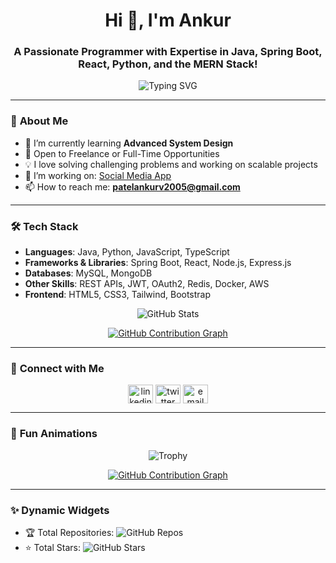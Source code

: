 <h1 align="center">Hi 👋, I'm Ankur</h1>
<h3 align="center">A Passionate Programmer with Expertise in Java, Spring Boot, React, Python, and the MERN Stack!</h3>

<p align="center">
  <img src="https://readme-typing-svg.herokuapp.com?font=Fira+Code&size=22&pause=1000&color=36BCF7&center=true&vCenter=true&width=440&lines=Welcome+to+My+GitHub+Profile!;Passionate+about+Coding+%26+Learning;Building+Cool+Projects+with+Java%2C+React;Open+to+Collaboration!" alt="Typing SVG" />
</p>

---

### 🚀 **About Me**
- 🌱 I’m currently learning **Advanced System Design**
- 💼 Open to Freelance or Full-Time Opportunities
- 💡 I love solving challenging problems and working on scalable projects
- 🔭 I’m working on: [Social Media App](#)
- 📫 How to reach me: **[patelankurv2005@gmail.com](mailto:patelankurv2005@gmail.com)**

---

### 🛠 **Tech Stack**
- **Languages**: Java, Python, JavaScript, TypeScript  
- **Frameworks & Libraries**: Spring Boot, React, Node.js, Express.js  
- **Databases**: MySQL, MongoDB  
- **Other Skills**: REST APIs, JWT, OAuth2, Redis, Docker, AWS  
- **Frontend**: HTML5, CSS3, Tailwind, Bootstrap  

<p align="center">
  <img src="https://github-readme-stats.vercel.app/api?username=AnkurRanpariya2005&show_icons=true&count_private=true&include_all_commits=true&theme=radical" alt="GitHub Stats" />
</p>

<p align="center">
  <a href="https://github.com/yourusername">
    <img src="https://github-profile-summary-cards.vercel.app/api/cards/productive-time?username=AnkurRanpariya2005&theme=dracula" alt="GitHub Contribution Graph" />
  </a>
</p>


---

### 🔗 **Connect with Me**
<p align="center">
  <a href="https://www.linkedin.com/in/yourprofile/" target="blank"><img align="center" src="https://cdn.jsdelivr.net/npm/simple-icons@3.0.1/icons/linkedin.svg" alt="linkedin" height="30" width="40" /></a>
  <a href="https://twitter.com/yourhandle" target="blank"><img align="center" src="https://cdn.jsdelivr.net/npm/simple-icons@3.0.1/icons/twitter.svg" alt="twitter" height="30" width="40" /></a>
  <a href="mailto:your_email@example.com" target="blank"><img align="center" src="https://cdn.jsdelivr.net/npm/simple-icons@3.0.1/icons/gmail.svg" alt="email" height="30" width="40" /></a>
</p>

---

### 🌟 **Fun Animations**
<p align="center">
  <img src="https://github-profile-trophy.vercel.app/?username=AnkurRanpariya2005&theme=radical" alt="Trophy" />
</p>

<p align="center">
  <a href="https://github.com/AnkurRanpariya2005">
    <img src="https://github-profile-summary-cards.vercel.app/api/cards/productive-time?username=AnkurRanpariya2005&theme=dracula" alt="GitHub Contribution Graph" />
  </a>
</p>




---

### ✨ **Dynamic Widgets**
- 🏆 Total Repositories: ![GitHub Repos](https://badges.pufler.dev/repos/AnkurRanpariya2005)
- ⭐ Total Stars: ![GitHub Stars](https://img.shields.io/github/stars/AnkurRanpariya2005?style=social)
